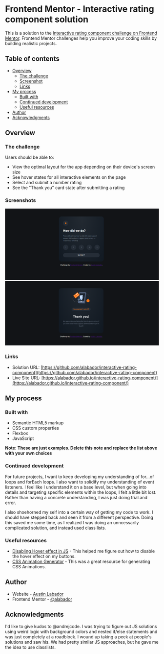 # Frontend Mentor - Interactive rating component solution

This is a solution to the [Interactive rating component challenge on Frontend Mentor](https://www.frontendmentor.io/challenges/interactive-rating-component-koxpeBUmI). Frontend Mentor challenges help you improve your coding skills by building realistic projects. 

## Table of contents

- [Overview](#overview)
  - [The challenge](#the-challenge)
  - [Screenshot](#screenshot)
  - [Links](#links)
- [My process](#my-process)
  - [Built with](#built-with)
  - [Continued development](#continued-development)
  - [Useful resources](#useful-resources)
- [Author](#author)
- [Acknowledgments](#acknowledgments)

## Overview

### The challenge

Users should be able to:

- View the optimal layout for the app depending on their device's screen size
- See hover states for all interactive elements on the page
- Select and submit a number rating
- See the "Thank you" card state after submitting a rating

### Screenshots

![Leave a Review Screen](/images/project-screenshot.png)
![Thank You Screen](/images/project-screenshot-2.png)

### Links

- Solution URL: [https://github.com/alabador/interactive-rating-component](https://github.com/alabador/interactive-rating-component)
- Live Site URL: [https://alabador.github.io/interactive-rating-component/](https://alabador.github.io/interactive-rating-component/)

## My process

### Built with

- Semantic HTML5 markup
- CSS custom properties
- Flexbox
- JavaScript

**Note: These are just examples. Delete this note and replace the list above with your own choices**


### Continued development

For future projects, I want to keep developing my understanding of for...of loops and forEach loops. I also want to solidify my understanding of event listeners. I feel like I understand it on a base level, but when going into details and targeting specific elements within the loops, I felt a little bit lost. Rather than having a concrete understanding, I was just doing trial and error. 

I also shoehorned my self into a certain way of getting my code to work. I should have stepped back and seen it from a different perspective. Doing this saved me some time, as I realized I was doing an unncessarily complicated solution, and instead used class lists. 

### Useful resources

- [Disabling Hover effect in JS](https://stackoverflow.com/questions/26754497/css-disable-hover-effect) - This helped me figure out how to disable the hover effect on my buttons. 
- [CSS Animation Generator](https://animista.net/play/basic/flip) - This was a great resource for generating CSS Animations. 

## Author

- Website - [Austin Labador](https://austinlabador.com/)
- Frontend Mentor - [@alabador](https://www.frontendmentor.io/profile/alabador)

## Acknowledgments

I'd like to give kudos to @andrejcode. I was trying to figure out JS solutions using weird logic with background colors and nested if/else statements and was just completely at a roadblock. I wound up taking a peek at people's solutions and saw his. We had pretty similar JS approaches, but he gave me the idea to use classlists. 
